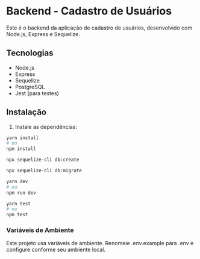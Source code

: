 # Backend - Cadastro de Usuários

Este é o backend da aplicação de cadastro de usuários, desenvolvido com Node.js, Express e Sequelize.

## Tecnologias

- Node.js
- Express
- Sequelize
- PostgreSQL
- Jest (para testes)

## Instalação

1. Instale as dependências:
```bash
yarn install
# ou
npm install
```
```bash
npx sequelize-cli db:create
```
```bash
npx sequelize-cli db:migrate
```
```bash
yarn dev
# ou
npm run dev
```
```bash
yarn test
# ou
npm test
```
### Variáveis de Ambiente
Este projeto usa variáveis de ambiente. Renomeie .env.example para .env e configure conforme seu ambiente local.
